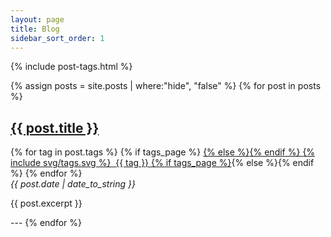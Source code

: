 ```yaml
---
layout: page
title: Blog
sidebar_sort_order: 1
---
```

{% include post-tags.html %}

{% assign posts = site.posts | where:"hide", "false" %}
{% for post in posts %}
  <h2><a href="{{ post.url }}">{{ post.title }}</a></h2>
  <div class="post-tags">
    {% for tag in post.tags %}
      {% if tags_page %}
      <a href="{{ site.baseurl }}{{ tags_page.url }}#{{ tag | slugify }}">
      {% else %}<span>{% endif %}
        <span class="icon">
          {% include svg/tags.svg %}
        </span>&nbsp;<span class="tag-name">{{ tag }}</span>
      {% if tags_page %}</a>{% else %}</span>{% endif %}
    {% endfor %}
  </div>
  <i> {{ post.date | date_to_string }} </i>
  <p>{{ post.excerpt }}</p>
  ---
{% endfor %}
